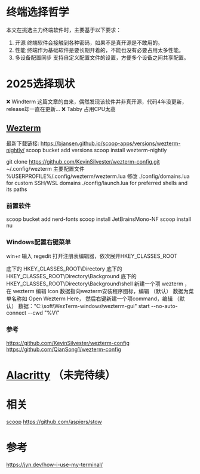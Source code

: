  # 终端选择哲学
本文在挑选主力终端软件时，主要基于以下要求：
1. 开源
终端软件会接触到各种密码，如果不是真开源是不敢用的。
2. 性能
终端作为基础软件是要长期开着的，不能也没有必要占用太多性能。
3. 多设备配置同步
支持自定义配置文件的设置，方便多个设备之间共享配置。

# 2025选择现状
❌ Windterm     这篇文章的由来，偶然发现该软件并非真开源，代码4年没更新，release却一直在更新... 
❌ Tabby            占用CPU太高

## [Wezterm](https://wezterm.org/index.html)
最新下载链接: https://bjansen.github.io/scoop-apps/versions/wezterm-nightly/
scoop bucket add versions
scoop install wezterm-nightly

git clone https://github.com/KevinSilvester/wezterm-config.git ~/.config/wezterm
主要配置文件
%USERPROFILE%/.config/wezterm/wezterm.lua
修改
./config/domains.lua   for custom SSH/WSL domains
./config/launch.lua  for preferred shells and its paths

### 前置软件
scoop bucket add nerd-fonts
scoop install JetBrainsMono-NF
scoop install nu

### Windows配置右键菜单
win+r 输入 regedit 打开注册表编辑器，依次展开HKEY_CLASSES_ROOT

底下的 HKEY_CLASSES_ROOT\Directory
底下的 HKEY_CLASSES_ROOT\Directory\Background
底下的 HKEY_CLASSES_ROOT\Directory\Background\shell
新建一个项 wezterm ，在 wezterm 编辑 Icon 数据指向wezterm安装程序图标，编辑 （默认） 数据为菜单名称如 Open Wezterm Here，
然后右键新建一个项command，编辑 （默认） 数据："C:\soft\WezTerm-windows\wezterm-gui" start --no-auto-connect --cwd "%V\\"

### 参考
https://github.com/KevinSilvester/wezterm-config
https://github.com/QianSong1/wezterm-config


# [Alacritty](https://alacritty.org) （未完待续）


# 相关
[scoop](https://scoop.sh)
https://github.com/aspiers/stow

# 参考
https://jyn.dev/how-i-use-my-terminal/
